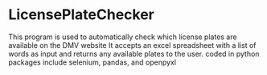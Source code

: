 # LicensePlateChecker
This program is used to automatically check which license plates are available on the DMV website
It accepts an excel spreadsheet with a list of words as input and returns any available plates to the user.
coded in python
packages include selenium, pandas, and openpyxl
